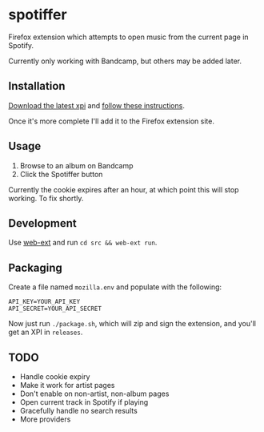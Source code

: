 # spotiffer

Firefox extension which attempts to open music from the current page in Spotify.

Currently only working with Bandcamp, but others may be added later.

## Installation

[Download the latest xpi](https://github.com/shkm/spotiffer/tree/master/releases/) and [follow these instructions](https://developer.mozilla.org/en-US/docs/Mozilla/Add-ons/WebExtensions/Distribution_options/Sideloading_add-ons#Using_Install_Add-on_From_File).

Once it's more complete I'll add it to the Firefox extension site.

## Usage

1. Browse to an album on Bandcamp
2. Click the Spotiffer button

Currently the cookie expires after an hour, at which point this will stop working. To fix shortly.

## Development

Use [web-ext](https://developer.mozilla.org/en-US/docs/Mozilla/Add-ons/WebExtensions/Getting_started_with_web-ext) and run `cd src && web-ext run`.

## Packaging

Create a file named `mozilla.env` and populate with the following:

```
API_KEY=YOUR_API_KEY
API_SECRET=YOUR_API_SECRET
```

Now just run `./package.sh`, which will zip and sign the extension, and you'll get an XPI in `releases`.

## TODO

- Handle cookie expiry
- Make it work for artist pages
- Don't enable on non-artist, non-album pages
- Open current track in Spotify if playing
- Gracefully handle no search results
- More providers
